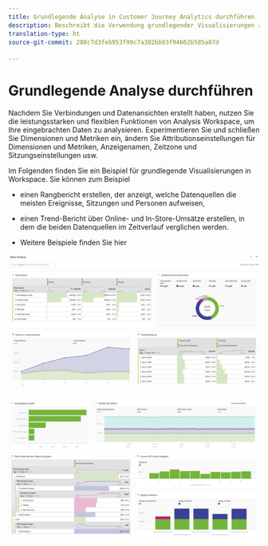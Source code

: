 ```yaml
---
title: Grundlegende Analyse in Customer Journey Analytics durchführen
description: Beschreibt die Verwendung grundlegender Visualisierungen zur Analyse von Daten in Customer Journey Analytics.
translation-type: ht
source-git-commit: 280c7d3feb953f99c7a302bb93f94662b585a07d

---
```



# Grundlegende Analyse durchführen

Nachdem Sie Verbindungen und Datenansichten erstellt haben, nutzen Sie die leistungsstarken und flexiblen Funktionen von Analysis Workspace, um Ihre eingebrachten Daten zu analysieren. Experimentieren Sie und schließen Sie Dimensionen und Metriken ein, ändern Sie Attributionseinstellungen für Dimensionen und Metriken, Anzeigenamen, Zeitzone und Sitzungseinstellungen usw.

Im Folgenden finden Sie ein Beispiel für grundlegende Visualisierungen in Workspace. Sie können zum Beispiel

* einen Rangbericht erstellen, der anzeigt, welche Datenquellen die meisten Ereignisse, Sitzungen und Personen aufweisen,

* einen Trend-Bericht über Online- und In-Store-Umsätze erstellen, in dem die beiden Datenquellen im Zeitverlauf verglichen werden.

* Weitere Beispiele finden Sie hier

![](assets/cja-basic-analysis.png)

![](assets/cja-basic-analysis2.png)

